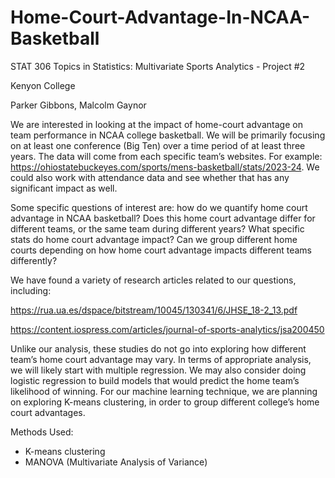# Home-Court-Advantage-In-NCAA-Basketball
STAT 306 Topics in Statistics: Multivariate Sports Analytics - Project #2

Kenyon College

Parker Gibbons, Malcolm Gaynor

We are interested in looking at the impact of home-court advantage on team performance in NCAA college basketball. We will be primarily focusing on at least one conference (Big Ten) over a time period of at least three years. The data will come from each specific team’s websites. For example: https://ohiostatebuckeyes.com/sports/mens-basketball/stats/2023-24. We could also work with attendance data and see whether that has any significant impact as well.


Some specific questions of interest are: how do we quantify home court advantage in NCAA basketball? Does this home court advantage differ for different teams, or the same team during different years? What specific stats do home court advantage impact? Can we group different home courts depending on how home court advantage impacts different teams differently?


We have found a variety of research articles related to our questions, including: 


https://rua.ua.es/dspace/bitstream/10045/130341/6/JHSE_18-2_13.pdf 

https://content.iospress.com/articles/journal-of-sports-analytics/jsa200450 


Unlike our analysis, these studies do not go into exploring how different team’s home court advantage may vary. In terms of appropriate analysis, we will likely start with multiple regression. We may also consider doing logistic regression to build models that would predict the home team’s likelihood of winning. For our machine learning technique, we are planning on exploring K-means clustering, in order to group different college’s home court advantages. 

Methods Used:
- K-means clustering
- MANOVA (Multivariate Analysis of Variance)
